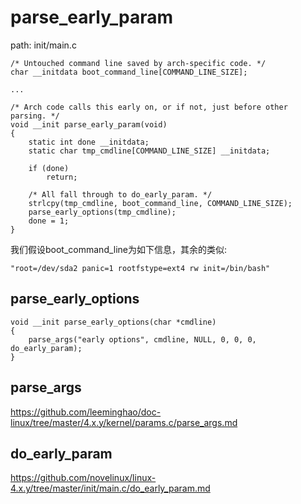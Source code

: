 parse_early_param
========================================

path: init/main.c
```
/* Untouched command line saved by arch-specific code. */
char __initdata boot_command_line[COMMAND_LINE_SIZE];

...

/* Arch code calls this early on, or if not, just before other parsing. */
void __init parse_early_param(void)
{
    static int done __initdata;
    static char tmp_cmdline[COMMAND_LINE_SIZE] __initdata;

    if (done)
        return;

    /* All fall through to do_early_param. */
    strlcpy(tmp_cmdline, boot_command_line, COMMAND_LINE_SIZE);
    parse_early_options(tmp_cmdline);
    done = 1;
}
```

我们假设boot_command_line为如下信息，其余的类似:

```
"root=/dev/sda2 panic=1 rootfstype=ext4 rw init=/bin/bash"
```

parse_early_options
----------------------------------------

```
void __init parse_early_options(char *cmdline)
{
    parse_args("early options", cmdline, NULL, 0, 0, 0, do_early_param);
}
```

parse_args
----------------------------------------

https://github.com/leeminghao/doc-linux/tree/master/4.x.y/kernel/params.c/parse_args.md

do_early_param
----------------------------------------

https://github.com/novelinux/linux-4.x.y/tree/master/init/main.c/do_early_param.md
